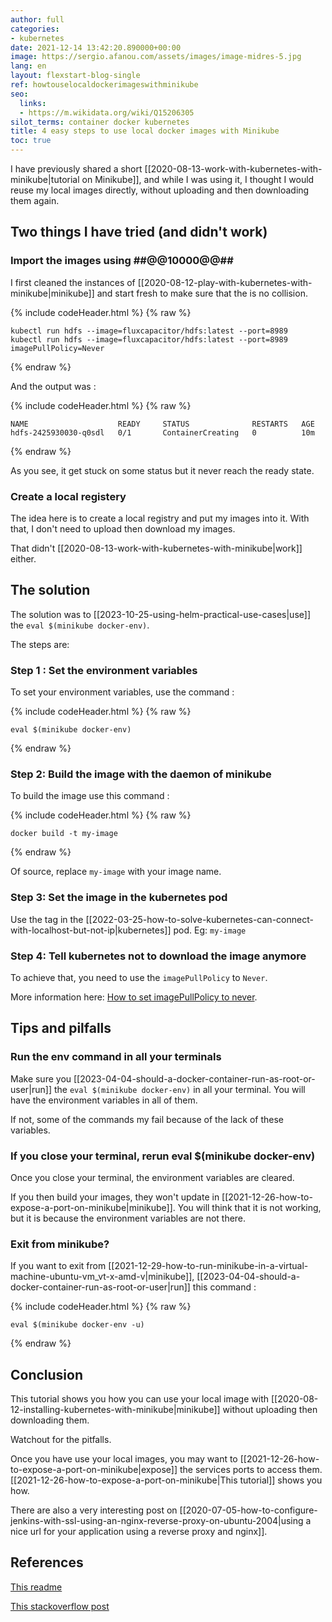```yaml
---
author: full
categories:
- kubernetes
date: 2021-12-14 13:42:20.890000+00:00
image: https://sergio.afanou.com/assets/images/image-midres-5.jpg
lang: en
layout: flexstart-blog-single
ref: howtouselocaldockerimageswithminikube
seo:
  links:
  - https://m.wikidata.org/wiki/Q15206305
silot_terms: container docker kubernetes
title: 4 easy steps to use local docker images with Minikube
toc: true
---
```


I have previously shared a short [[2020-08-13-work-with-kubernetes-with-minikube|tutorial on Minikube]], and while I was using it, I thought I would reuse my local images directly, without uploading and then downloading them again.

## Two things I have tried (and didn't work)

### Import the images using ##@@10000@@##

I first cleaned the instances of [[2020-08-12-play-with-kubernetes-with-minikube|minikube]] and start fresh to make sure that the is no collision.


{% include codeHeader.html %}
{% raw %}
```
kubectl run hdfs --image=fluxcapacitor/hdfs:latest --port=8989
kubectl run hdfs --image=fluxcapacitor/hdfs:latest --port=8989 imagePullPolicy=Never
```
{% endraw %}

And the output was :

{% include codeHeader.html %}
{% raw %}
```
NAME                    READY     STATUS              RESTARTS   AGE
hdfs-2425930030-q0sdl   0/1       ContainerCreating   0          10m
```
{% endraw %}

As you see, it get stuck on some status but it never reach the ready state.


### Create a local registery

The idea here is to create a local registry and put my images into it. With that, I don't need to upload then download my images.

That didn't [[2020-08-13-work-with-kubernetes-with-minikube|work]] either.

## The solution

The solution was to [[2023-10-25-using-helm-practical-use-cases|use]] the ```eval $(minikube docker-env)```.

The steps are:

### Step 1 : Set the environment variables

To set your environment variables, use the command :

{% include codeHeader.html %}
{% raw %}
```
eval $(minikube docker-env)
```
{% endraw %}


### Step 2: Build the image with the daemon of minikube

To build the image use this command :

{% include codeHeader.html %}
{% raw %}
```
docker build -t my-image
```
{% endraw %}

Of source, replace ```my-image``` with your image name.

### Step 3: Set the image in the kubernetes pod

Use the tag in the [[2022-03-25-how-to-solve-kubernetes-can-connect-with-localhost-but-not-ip|kubernetes]] pod.
Eg: ```my-image```


### Step 4: Tell kubernetes not to download the image anymore

To achieve that, you need to use the ```imagePullPolicy``` to ```Never```.

More information here: [How to set imagePullPolicy to never](https://kubernetes.io/docs/concepts/containers/images/#updating-images).


## Tips and pilfalls

### Run the env command in all your terminals

Make sure you [[2023-04-04-should-a-docker-container-run-as-root-or-user|run]] the ```eval $(minikube docker-env)``` in all your terminal. You will have the environment variables in all of them. 

If not, some of the commands my fail because of the lack of these variables.

### If you close your terminal, rerun eval $(minikube docker-env)

Once you close your terminal, the environment variables are cleared.

If you then build your images, they won't update in [[2021-12-26-how-to-expose-a-port-on-minikube|minikube]]. You will think that it is not working, but it is because the environment variables are not there.

### Exit from minikube?

If you want to exit from [[2021-12-29-how-to-run-minikube-in-a-virtual-machine-ubuntu-vm_vt-x-amd-v|minikube]], [[2023-04-04-should-a-docker-container-run-as-root-or-user|run]] this command :

{% include codeHeader.html %}
{% raw %}
```
eval $(minikube docker-env -u)
```
{% endraw %}


## Conclusion

This tutorial shows you how you can use your local image with [[2020-08-12-installing-kubernetes-with-minikube|minikube]] without uploading then downloading them.

Watchout for the pitfalls.

Once you have use your local images, you may want to [[2021-12-26-how-to-expose-a-port-on-minikube|expose]] the services ports to access them. [[2021-12-26-how-to-expose-a-port-on-minikube|This tutorial]] shows you how.

There are also a very interesting post on [[2020-07-05-how-to-configure-jenkins-with-ssl-using-an-nginx-reverse-proxy-on-ubuntu-2004|using a nice url for your application using a reverse proxy and nginx]].




## References

[This readme](https://github.com/kubernetes/minikube/blob/0c616a6b42b28a1aab8397f5a9061f8ebbd9f3d9/README.md#reusing-the-docker-daemon)

[This stackoverflow post](https://stackoverflow.com/questions/42564058/how-to-use-local-docker-images-with-minikube)